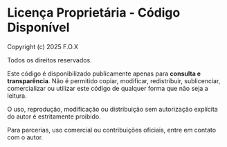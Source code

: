 # Licença Proprietária - Código Disponível

Copyright (c) 2025 F.O.X

Todos os direitos reservados.

Este código é disponibilizado publicamente apenas para **consulta e transparência**.
Não é permitido copiar, modificar, redistribuir, sublicenciar, comercializar ou utilizar este código de qualquer forma que não seja a leitura.

O uso, reprodução, modificação ou distribuição sem autorização explícita do autor é estritamente proibido.

Para parcerias, uso comercial ou contribuições oficiais, entre em contato com o autor.
